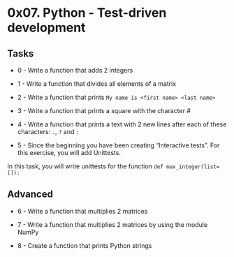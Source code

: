 # 0x07. Python - Test-driven development #

## Tasks ##

* 0 - Write a function that adds 2 integers

* 1 - Write a function that divides all elements of a matrix

* 2 - Write a function that prints `My name is <first name> <last name>`

* 3 - Write a function that prints a square with the character #

* 4 - Write a function that prints a text with 2 new lines after each of these characters: `.`, `?` and `:`

* 5 - Since the beginning you have been creating “Interactive tests”. For this exercise, you will add Unittests.

In this task, you will write unittests for the function `def max_integer(list=[]):`

## Advanced ##

* 6 - Write a function that multiplies 2 matrices

* 7 - Write a function that multiplies 2 matrices by using the module NumPy

* 8 - Create a function that prints Python strings
